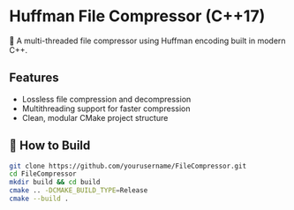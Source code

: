 # Huffman File Compressor (C++17)

🚀 A multi-threaded file compressor using Huffman encoding built in modern C++.

## Features
- Lossless file compression and decompression
- Multithreading support for faster compression
- Clean, modular CMake project structure

## 📁 How to Build

```bash
git clone https://github.com/yourusername/FileCompressor.git
cd FileCompressor
mkdir build && cd build
cmake .. -DCMAKE_BUILD_TYPE=Release
cmake --build .
